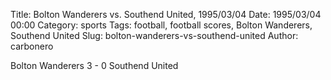 Title: Bolton Wanderers vs. Southend United, 1995/03/04
Date: 1995/03/04 00:00
Category: sports
Tags: football, football scores, Bolton Wanderers, Southend United
Slug: bolton-wanderers-vs-southend-united
Author: carbonero


Bolton Wanderers 3 - 0 Southend United
